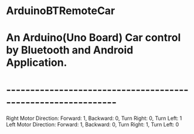 # ArduinoBTRemoteCar
# An Arduino(Uno Board) Car control by Bluetooth and Android Application.
# -------------------------------------------------------------

 Right Motor Direction:
 Forward: 1, Backward: 0, Turn Right: 0, Turn Left: 1
 Left Motor Direction:
 Forward: 1, Backward: 0, Turn Right: 1, Turn Left: 0
